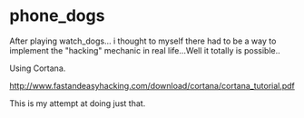 phone_dogs
==========

After playing watch_dogs... i thought to myself there had to be a way to implement the "hacking" mechanic in real life...Well it totally is possible..

Using Cortana.

http://www.fastandeasyhacking.com/download/cortana/cortana_tutorial.pdf


This is my attempt at doing just that.
